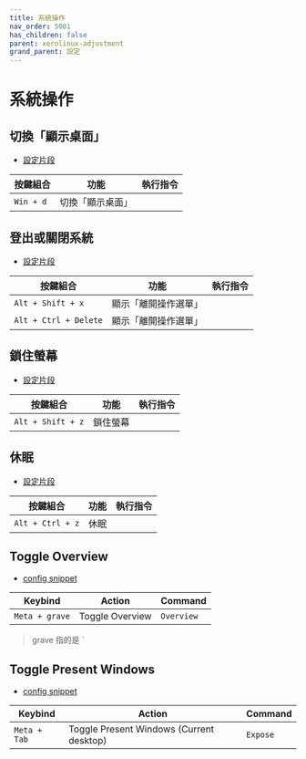 ```yaml
---
title: 系統操作
nav_order: 5001
has_children: false
parent: xerolinux-adjustment
grand_parent: 設定
---
```



# 系統操作


## 切換「顯示桌面」

* [設定片段](https://github.com/samwhelp/xerolinux-adjustment/tree/main/prototype/de/kde/part/kde-keybind-main/config/kde/kglobalshortcutsrc#L74)

| 按鍵組合           | 功能        | 執行指令             |
| ----------------- | ------------ | -------------------- |
| `Win + d`  | 切換「顯示桌面」 |  |


## 登出或關閉系統

* [設定片段](https://github.com/samwhelp/xerolinux-adjustment/tree/main/prototype/de/kde/part/kde-keybind-main/config/kde/kglobalshortcutsrc#L50)

| 按鍵組合           | 功能        | 執行指令             |
| ----------------- | ------------ | -------------------- |
| `Alt + Shift + x`  | 顯示「離開操作選單」 |  |
| `Alt + Ctrl + Delete`  | 顯示「離開操作選單」 |  |


## 鎖住螢幕

* [設定片段](https://github.com/samwhelp/xerolinux-adjustment/tree/main/prototype/de/kde/part/kde-keybind-main/config/kde/kglobalshortcutsrc#L49)

| 按鍵組合           | 功能        | 執行指令             |
| ----------------- | ------------ | -------------------- |
| `Alt + Shift + z`  | 鎖住螢幕 |  |


## 休眠

* [設定片段](https://github.com/samwhelp/xerolinux-adjustment/tree/main/prototype/de/kde/part/kde-keybind-main/config/kde/kglobalshortcutsrc#L314)

| 按鍵組合           | 功能        | 執行指令             |
| ----------------- | ------------ | -------------------- |
| `Alt + Ctrl + z`  | 休眠 |  |


## Toggle Overview

* [config snippet](https://github.com/samwhelp/xerolinux-adjustment/tree/main/prototype/de/kde/part/kde-keybind-main/config/kde/kglobalshortcutsrc#L72)

| Keybind           | Action        | Command             |
| ----------------- | ------------ | -------------------- |
| `Meta + grave`  | Toggle Overview | `Overview` |

> grave 指的是 `


## Toggle Present Windows

* [config snippet](https://github.com/samwhelp/xerolinux-adjustment/tree/main/prototype/de/kde/part/kde-keybind-main/config/kde/kglobalshortcutsrc#L58)

| Keybind           | Action        | Command             |
| ----------------- | ------------ | -------------------- |
| `Meta + Tab`  | Toggle Present Windows (Current desktop) | `Expose` |




